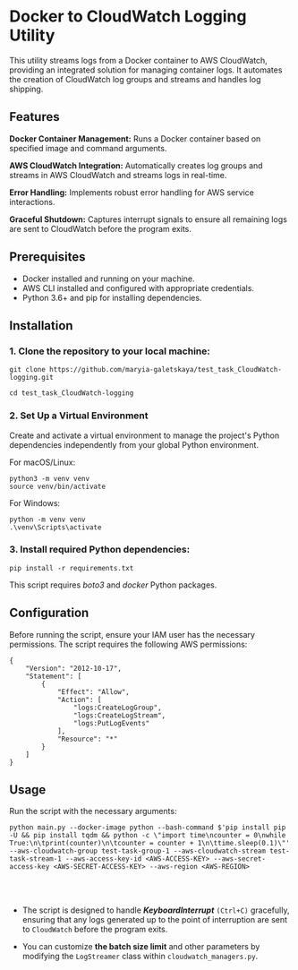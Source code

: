 # Docker to CloudWatch Logging Utility

This utility streams logs from a Docker container to AWS CloudWatch, providing an integrated solution for managing container logs. It automates the creation of CloudWatch log groups and streams and handles log shipping.


## Features

**Docker Container Management:** Runs a Docker container based on specified image and command arguments.

**AWS CloudWatch Integration:** Automatically creates log groups and streams in AWS CloudWatch and streams logs in real-time.

**Error Handling:** Implements robust error handling for AWS service interactions.

**Graceful Shutdown:** Captures interrupt signals to ensure all remaining logs are sent to CloudWatch before the program exits.



## Prerequisites
- Docker installed and running on your machine.
- AWS CLI installed and configured with appropriate credentials.
- Python 3.6+ and pip for installing dependencies.


## Installation

### 1. Clone the repository to your local machine:
```
git clone https://github.com/maryia-galetskaya/test_task_CloudWatch-logging.git
```
```
cd test_task_CloudWatch-logging
```

### 2. Set Up a Virtual Environment
Create and activate a virtual environment to manage the project's Python dependencies independently from your global Python environment.

For macOS/Linux:
```
python3 -m venv venv
source venv/bin/activate
```

For Windows:
```
python -m venv venv
.\venv\Scripts\activate
```

### 3. Install required Python dependencies:

```
pip install -r requirements.txt
```

This script requires *boto3* and *docker* Python packages.

## Configuration

Before running the script, ensure your IAM user has the necessary permissions. The script requires the following AWS permissions:

```
{
    "Version": "2012-10-17",
    "Statement": [
        {
            "Effect": "Allow",
            "Action": [
                "logs:CreateLogGroup",
                "logs:CreateLogStream",
                "logs:PutLogEvents"
            ],
            "Resource": "*"
        }
    ]
}
```

## Usage

Run the script with the necessary arguments:

```
python main.py --docker-image python --bash-command $'pip install pip -U && pip install tqdm && python -c \"import time\ncounter = 0\nwhile True:\n\tprint(counter)\n\tcounter = counter + 1\n\ttime.sleep(0.1)\"' --aws-cloudwatch-group test-task-group-1 --aws-cloudwatch-stream test-task-stream-1 --aws-access-key-id <AWS-ACCESS-KEY> --aws-secret-access-key <AWS-SECRET-ACCESS-KEY> --aws-region <AWS-REGION>
```

<br>
<br>


- The script is designed to handle __*KeyboardInterrupt*__ `(Ctrl+C)` gracefully, ensuring that any logs generated up to the point of interruption are sent to `CloudWatch` before the program exits.

- You can customize **the batch size limit** and other parameters by modifying the `LogStreamer` class within `cloudwatch_managers.py`.
